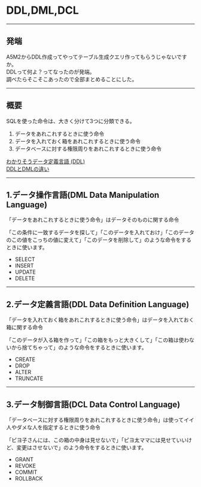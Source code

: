 # DDL,DML,DCL

---

## 発端

A5M2からDDL作成ってやってテーブル生成クエリ作ってもらうじゃないですか。  
DDLって何よ？ってなったのが発端。  
調べたらそこそこあったので全部まとめることにした。  

---

## 概要

SQLを使った命令は、大きく分けて3つに分類できる。  

1. データをあれこれするときに使う命令  
2. データを入れておく箱をあれこれするときに使う命令  
3. データベースに対する権限周りをあれこれするときに使う命令  

[わかりそうデータ定義言語 (DDL)](https://wa3.i-3-i.info/word15639.html)  
[DDLとDMLの違い](https://medium-company.com/ddl%E3%81%A8dml%E3%81%AE%E9%81%95%E3%81%84/)  

---

## 1.データ操作言語(DML Data Manipulation Language)

「データをあれこれするときに使う命令」はデータそのものに関する命令  

「この条件に一致するデータを探して」「このデータを入れておけ」「このデータのこの値をこっちの値に変えて」「このデータを削除して」のような命令をするときに使います。  

- SELECT  
- INSERT  
- UPDATE  
- DELETE  

---

## 2.データ定義言語(DDL Data Definition Language)

「データを入れておく箱をあれこれするときに使う命令」はデータを入れておく箱に関する命令  

「このデータが入る箱を作って」「この箱をもっと大きくして」「この箱は使わないから捨てちゃって」のような命令をするときに使います。  

- CREATE  
- DROP  
- ALTER  
- TRUNCATE  

---

## 3.データ制御言語(DCL Data Control Language)

「データベースに対する権限周りをあれこれするときに使う命令」は使ってイイ人やダメな人を指定するときに使う命令  

「ピヨ子さんには、この箱の中身は見せないで」「ピヨ太ママには見せていいけど、変更はさせないで」のよう命令をするときに使います。  

- GRANT  
- REVOKE  
- COMMIT  
- ROLLBACK  

